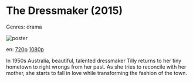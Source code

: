 # The Dressmaker (2015)

Genres: drama

![poster](http://image.tmdb.org/t/p/w500/y8WCavXKQBi8eXzWISmJNIOhHFH.jpg)

en:
  [720p](magnet:?xt=urn:btih:B9D69FFE880FF936738B9B44002C73C9BF64561C&tr=udp://glotorrents.pw:6969/announce&tr=udp://tracker.opentrackr.org:1337/announce&tr=udp://torrent.gresille.org:80/announce&tr=udp://tracker.openbittorrent.com:80&tr=udp://tracker.coppersurfer.tk:6969&tr=udp://tracker.leechers-paradise.org:6969&tr=udp://p4p.arenabg.ch:1337&tr=udp://tracker.internetwarriors.net:1337)
  [1080p](magnet:?xt=urn:btih:241A0CB3BC5095E359E1EDD152B0648CB54A2E11&tr=udp://glotorrents.pw:6969/announce&tr=udp://tracker.opentrackr.org:1337/announce&tr=udp://torrent.gresille.org:80/announce&tr=udp://tracker.openbittorrent.com:80&tr=udp://tracker.coppersurfer.tk:6969&tr=udp://tracker.leechers-paradise.org:6969&tr=udp://p4p.arenabg.ch:1337&tr=udp://tracker.internetwarriors.net:1337)
  


In 1950s Australia, beautiful, talented dressmaker Tilly returns to her tiny hometown to right wrongs from her past. As she tries to reconcile with her mother, she starts to fall in love while transforming the fashion of the town.